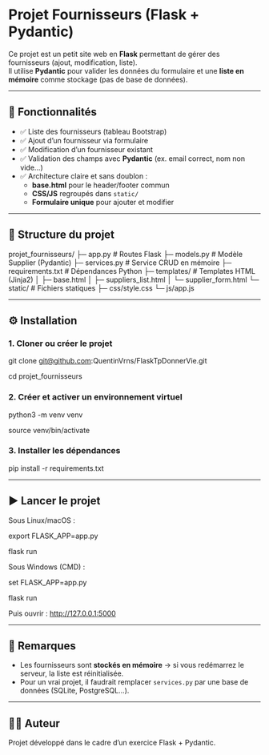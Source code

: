 # Projet Fournisseurs (Flask + Pydantic)

Ce projet est un petit site web en **Flask** permettant de gérer des fournisseurs (ajout, modification, liste).  
Il utilise **Pydantic** pour valider les données du formulaire et une **liste en mémoire** comme stockage (pas de base de données).

---

## 🚀 Fonctionnalités

- ✅ Liste des fournisseurs (tableau Bootstrap)
- ✅ Ajout d’un fournisseur via formulaire
- ✅ Modification d’un fournisseur existant
- ✅ Validation des champs avec **Pydantic** (ex. email correct, nom non vide…)
- ✅ Architecture claire et sans doublon :
  - **base.html** pour le header/footer commun
  - **CSS/JS** regroupés dans `static/`
  - **Formulaire unique** pour ajouter et modifier

---

## 📂 Structure du projet

projet_fournisseurs/
├─ app.py                # Routes Flask
├─ models.py             # Modèle Supplier (Pydantic)
├─ services.py           # Service CRUD en mémoire
├─ requirements.txt      # Dépendances Python
├─ templates/            # Templates HTML (Jinja2)
│  ├─ base.html
│  ├─ suppliers_list.html
│  └─ supplier_form.html
└─ static/               # Fichiers statiques
   ├─ css/style.css
   └─ js/app.js

---

## ⚙️ Installation

### 1. Cloner ou créer le projet
git clone git@github.com:QuentinVrns/FlaskTpDonnerVie.git

cd projet_fournisseurs

### 2. Créer et activer un environnement virtuel
python3 -m venv venv

source venv/bin/activate

### 3. Installer les dépendances
pip install -r requirements.txt

---

## ▶️ Lancer le projet

Sous Linux/macOS :

export FLASK_APP=app.py

flask run

Sous Windows (CMD) :

set FLASK_APP=app.py

flask run

Puis ouvrir :
http://127.0.0.1:5000

---

## 📌 Remarques

- Les fournisseurs sont **stockés en mémoire** → si vous redémarrez le serveur, la liste est réinitialisée.
- Pour un vrai projet, il faudrait remplacer `services.py` par une base de données (SQLite, PostgreSQL…).

---

## 👨‍💻 Auteur

Projet développé dans le cadre d’un exercice Flask + Pydantic.
